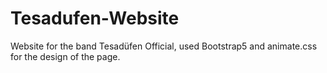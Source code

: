 # Tesadufen-Website

Website for the band Tesadüfen Official, used Bootstrap5 and animate.css for the design of the page.

